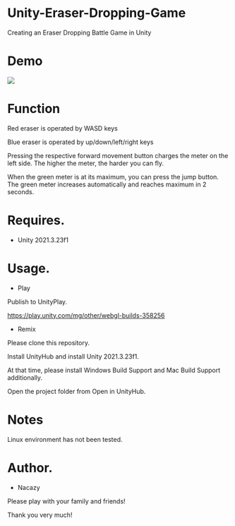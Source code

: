 # Unity-Eraser-Dropping-Game

Creating an Eraser Dropping Battle Game in Unity

# Demo
![](https://media.giphy.com/media/nX3K4J3dOdFZcsgrye/giphy.gif)
# Function

Red eraser is operated by WASD keys

Blue eraser is operated by up/down/left/right keys

Pressing the respective forward movement button charges the meter on the left side. The higher the meter, the harder you can fly.

When the green meter is at its maximum, you can press the jump button. The green meter increases automatically and reaches maximum in 2 seconds.

# Requires.

* Unity 2021.3.23f1

# Usage.

* Play

Publish to UnityPlay.

https://play.unity.com/mg/other/webgl-builds-358256

* Remix

Please clone this repository.

Install UnityHub and install Unity 2021.3.23f1.

At that time, please install Windows Build Support and Mac Build Support additionally.

Open the project folder from Open in UnityHub.

# Notes

Linux environment has not been tested.

# Author.

* Nacazy

Please play with your family and friends!

Thank you very much!
